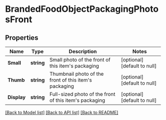 # BrandedFoodObjectPackagingPhotosFront

## Properties
Name | Type | Description | Notes
------------ | ------------- | ------------- | -------------
**Small** | **string** | Small photo of the front of this item&#x27;s packaging | [optional] [default to null]
**Thumb** | **string** | Thumbnail photo of the front of this item&#x27;s packaging | [optional] [default to null]
**Display** | **string** | Full-sized photo of the front of this item&#x27;s packaging | [optional] [default to null]

[[Back to Model list]](../README.md#documentation-for-models) [[Back to API list]](../README.md#documentation-for-api-endpoints) [[Back to README]](../README.md)

